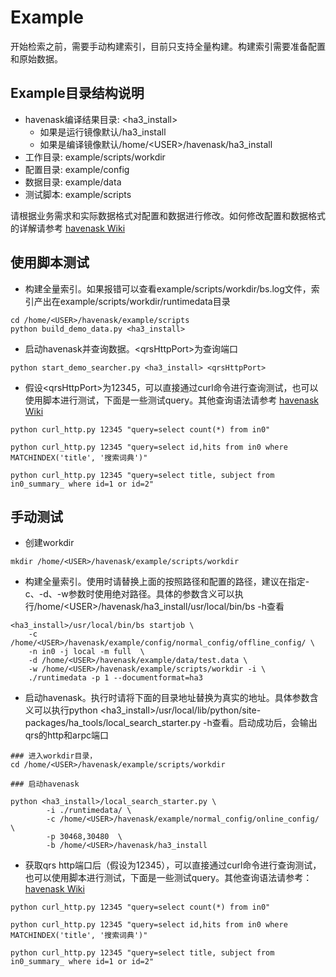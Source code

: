 # Example
开始检索之前，需要手动构建索引，目前只支持全量构建。构建索引需要准备配置和原始数据。

## Example目录结构说明
* havenask编译结果目录: <ha3_install>
  * 如果是运行镜像默认/ha3_install
  * 如果是编译镜像默认/home/\<USER\>/havenask/ha3_install
* 工作目录: example/scripts/workdir
* 配置目录: example/config
* 数据目录: example/data
* 测试脚本: example/scripts

请根据业务需求和实际数据格式对配置和数据进行修改。如何修改配置和数据格式的详解请参考 [havenask Wiki](https://github.com/alibaba/havenask/wiki)


## 使用脚本测试

* 构建全量索引。如果报错可以查看example/scripts/workdir/bs.log文件，索引产出在example/scripts/workdir/runtimedata目录
```
cd /home/<USER>/havenask/example/scripts
python build_demo_data.py <ha3_install>
```

* 启动havenask并查询数据。\<qrsHttpPort\>为查询端口
```
python start_demo_searcher.py <ha3_install> <qrsHttpPort>
```

* 假设\<qrsHttpPort\>为12345，可以直接通过curl命令进行查询测试，也可以使用脚本进行测试，下面是一些测试query。其他查询语法请参考 [havenask Wiki](https://github.com/alibaba/havenask/wiki)

```
python curl_http.py 12345 "query=select count(*) from in0"

python curl_http.py 12345 "query=select id,hits from in0 where MATCHINDEX('title', '搜索词典')"

python curl_http.py 12345 "query=select title, subject from in0_summary_ where id=1 or id=2"
```


## 手动测试

* 创建workdir
```
mkdir /home/<USER>/havenask/example/scripts/workdir
```

* 构建全量索引。使用时请替换上面的按照路径和配置的路径，建议在指定-c、-d、-w参数时使用绝对路径。具体的参数含义可以执行/home/\<USER\>/havenask/ha3_install/usr/local/bin/bs -h查看
```
<ha3_install>/usr/local/bin/bs startjob \
    -c /home/<USER>/havenask/example/config/normal_config/offline_config/ \
    -n in0 -j local -m full  \ 
    -d /home/<USER>/havenask/example/data/test.data \
    -w /home/<USER>/havenask/example/scripts/workdir -i \
    ./runtimedata -p 1 --documentformat=ha3
```


* 启动havenask。执行时请将下面的目录地址替换为真实的地址。具体参数含义可以执行python <ha3_install>/usr/local/lib/python/site-packages/ha_tools/local_search_starter.py -h查看。启动成功后，会输出qrs的http和arpc端口
```
### 进入workdir目录，
cd /home/<USER>/havenask/example/scripts/workdir

### 启动havenask

python <ha3_install>/local_search_starter.py \
        -i ./runtimedata/ \
        -c /home/<USER>/havenask/example/normal_config/online_config/  \
        -p 30468,30480  \
        -b /home/<USER>/havenask/ha3_install 
```


* 获取qrs http端口后（假设为12345），可以直接通过curl命令进行查询测试，也可以使用脚本进行测试，下面是一些测试query。其他查询语法请参考：[havenask Wiki](https://github.com/alibaba/havenask/wiki)

```
python curl_http.py 12345 "query=select count(*) from in0"

python curl_http.py 12345 "query=select id,hits from in0 where MATCHINDEX('title', '搜索词典')"

python curl_http.py 12345 "query=select title, subject from in0_summary_ where id=1 or id=2"
```
